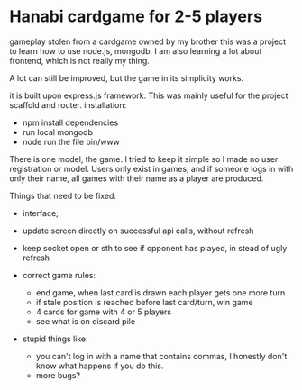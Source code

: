 Hanabi cardgame for 2-5 players
======
gameplay stolen from a cardgame owned by my brother
this was a project to learn how to use node.js, mongodb. I am also learning a lot about frontend, which is not really my thing. 

A lot can still be improved, but the game in its simplicity works.

it is built upon express.js framework. This was mainly useful for the project scaffold and router. 
installation:
- npm install dependencies 
- run local mongodb 
- node run the file bin/www

There is one model, the game. I tried to keep it simple so I made no user registration or model. Users only exist in games, and if someone logs in with only their name, all games with their name as a player are produced.

Things that need to be fixed:
- interface; 
 - update screen directly on successful api calls, without refresh
 - keep socket open or sth to see if opponent has played, in stead of ugly refresh
 
- correct game rules:
  - end game, when last card is drawn each player gets one more turn
  - if stale position is reached before last card/turn, win game
  - 4 cards for game with 4 or 5 players
  - see what is on discard pile

- stupid things like:
  - you can't log in with a name that contains commas, I honestly don't know what happens if you do this. 
  - more bugs? 

